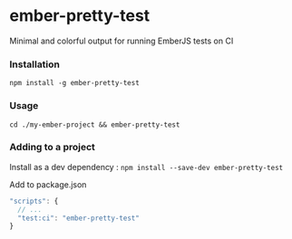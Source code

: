 # ember-pretty-test
Minimal and colorful output for running EmberJS tests on CI

### Installation

`npm install -g ember-pretty-test`

### Usage

`cd ./my-ember-project && ember-pretty-test`

### Adding to a project

Install as a dev dependency :
`npm install --save-dev ember-pretty-test`

Add to package.json
```javascript
"scripts": {
  // ... 
  "test:ci": "ember-pretty-test"
}
```


